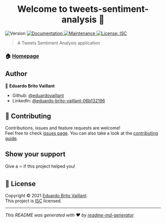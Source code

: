 <h1 align="center">Welcome to tweets-sentiment-analysis 👋</h1>
<p>
  <img alt="Version" src="https://img.shields.io/badge/version-1.0.0-blue.svg?cacheSeconds=2592000" />
  <a href="https://github.com/eduardovaillant/twitter-client#readme" target="_blank">
    <img alt="Documentation" src="https://img.shields.io/badge/documentation-yes-brightgreen.svg" />
  </a>
  <a href="https://github.com/eduardovaillant/twitter-client/graphs/commit-activity" target="_blank">
    <img alt="Maintenance" src="https://img.shields.io/badge/Maintained%3F-yes-green.svg" />
  </a>
  <a href="https://github.com/eduardovaillant/twitter-client/blob/master/LICENSE" target="_blank">
    <img alt="License: ISC" src="https://img.shields.io/github/license/eduardovaillant/twitter-sentiment-analysis" />
  </a>
</p>

> A Tweets Sentiment Analysis application

### 🏠 [Homepage](https://github.com/eduardovaillant/twitter-client#readme)

## Author

👤 **Eduardo Brito Vaillant**

* Github: [@eduardovaillant](https://github.com/eduardovaillant)
* LinkedIn: [@eduardo-brito-vaillant-06b132196](https://linkedin.com/in/eduardo-brito-vaillant-06b132196)

## 🤝 Contributing

Contributions, issues and feature requests are welcome!<br />Feel free to check [issues page](https://github.com/eduardovaillant/twitter-client/issues). You can also take a look at the [contributing guide](https://github.com/eduardovaillant/twitter-client/blob/master/CONTRIBUTING.md).

## Show your support

Give a ⭐️ if this project helped you!

## 📝 License

Copyright © 2021 [Eduardo Brito Vaillant](https://github.com/eduardovaillant).<br />
This project is [ISC](https://github.com/eduardovaillant/twitter-client/blob/master/LICENSE) licensed.

***
_This README was generated with ❤️ by [readme-md-generator](https://github.com/kefranabg/readme-md-generator)_
